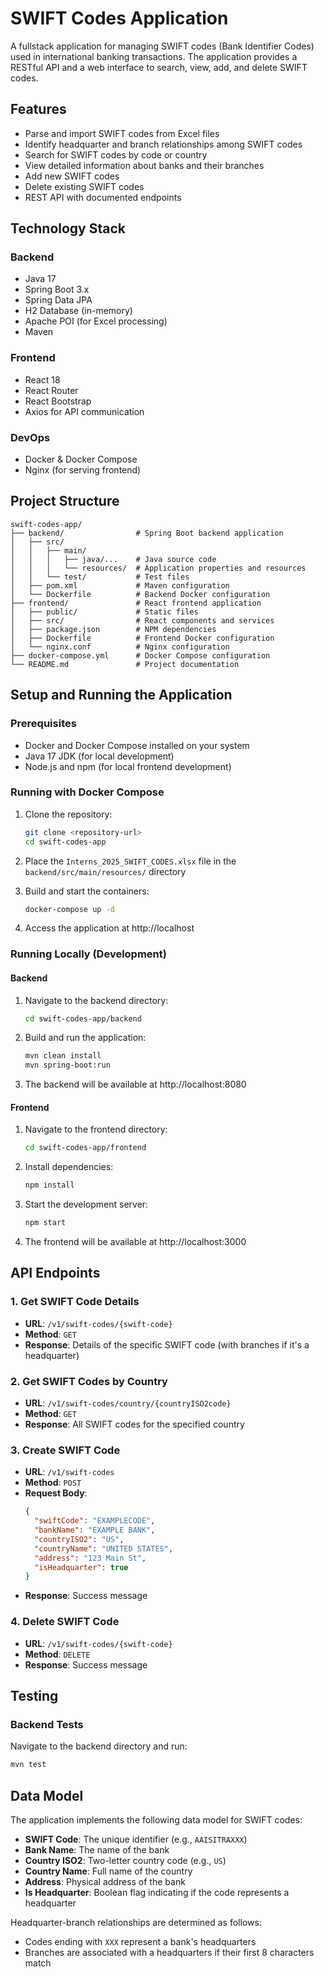 # SWIFT Codes Application

A fullstack application for managing SWIFT codes (Bank Identifier Codes) used in international banking transactions. The application provides a RESTful API and a web interface to search, view, add, and delete SWIFT codes.

## Features

- Parse and import SWIFT codes from Excel files
- Identify headquarter and branch relationships among SWIFT codes
- Search for SWIFT codes by code or country
- View detailed information about banks and their branches
- Add new SWIFT codes
- Delete existing SWIFT codes
- REST API with documented endpoints

## Technology Stack

### Backend
- Java 17
- Spring Boot 3.x
- Spring Data JPA
- H2 Database (in-memory)
- Apache POI (for Excel processing)
- Maven

### Frontend
- React 18
- React Router
- React Bootstrap
- Axios for API communication

### DevOps
- Docker & Docker Compose
- Nginx (for serving frontend)

## Project Structure

```
swift-codes-app/
├── backend/                # Spring Boot backend application
│   ├── src/
│   │   ├── main/
│   │   │   ├── java/...    # Java source code
│   │   │   └── resources/  # Application properties and resources
│   │   └── test/           # Test files
│   ├── pom.xml             # Maven configuration
│   └── Dockerfile          # Backend Docker configuration
├── frontend/               # React frontend application
│   ├── public/             # Static files
│   ├── src/                # React components and services
│   ├── package.json        # NPM dependencies
│   ├── Dockerfile          # Frontend Docker configuration
│   └── nginx.conf          # Nginx configuration
├── docker-compose.yml      # Docker Compose configuration
└── README.md               # Project documentation
```

## Setup and Running the Application

### Prerequisites
- Docker and Docker Compose installed on your system
- Java 17 JDK (for local development)
- Node.js and npm (for local frontend development)

### Running with Docker Compose

1. Clone the repository:
   ```bash
   git clone <repository-url>
   cd swift-codes-app
   ```

2. Place the `Interns_2025_SWIFT_CODES.xlsx` file in the `backend/src/main/resources/` directory

3. Build and start the containers:
   ```bash
   docker-compose up -d
   ```

4. Access the application at http://localhost

### Running Locally (Development)

#### Backend

1. Navigate to the backend directory:
   ```bash
   cd swift-codes-app/backend
   ```

2. Build and run the application:
   ```bash
   mvn clean install
   mvn spring-boot:run
   ```

3. The backend will be available at http://localhost:8080

#### Frontend

1. Navigate to the frontend directory:
   ```bash
   cd swift-codes-app/frontend
   ```

2. Install dependencies:
   ```bash
   npm install
   ```

3. Start the development server:
   ```bash
   npm start
   ```

4. The frontend will be available at http://localhost:3000

## API Endpoints

### 1. Get SWIFT Code Details

- **URL**: `/v1/swift-codes/{swift-code}`
- **Method**: `GET`
- **Response**: Details of the specific SWIFT code (with branches if it's a headquarter)

### 2. Get SWIFT Codes by Country

- **URL**: `/v1/swift-codes/country/{countryISO2code}`
- **Method**: `GET`
- **Response**: All SWIFT codes for the specified country

### 3. Create SWIFT Code

- **URL**: `/v1/swift-codes`
- **Method**: `POST`
- **Request Body**:
  ```json
  {
    "swiftCode": "EXAMPLECODE",
    "bankName": "EXAMPLE BANK",
    "countryISO2": "US",
    "countryName": "UNITED STATES",
    "address": "123 Main St",
    "isHeadquarter": true
  }
  ```
- **Response**: Success message

### 4. Delete SWIFT Code

- **URL**: `/v1/swift-codes/{swift-code}`
- **Method**: `DELETE`
- **Response**: Success message

## Testing

### Backend Tests

Navigate to the backend directory and run:
```bash
mvn test
```

## Data Model

The application implements the following data model for SWIFT codes:

- **SWIFT Code**: The unique identifier (e.g., `AAISITRAXXX`)
- **Bank Name**: The name of the bank
- **Country ISO2**: Two-letter country code (e.g., `US`)
- **Country Name**: Full name of the country
- **Address**: Physical address of the bank
- **Is Headquarter**: Boolean flag indicating if the code represents a headquarter

Headquarter-branch relationships are determined as follows:
- Codes ending with `XXX` represent a bank's headquarters
- Branches are associated with a headquarters if their first 8 characters match